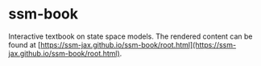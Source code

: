 # ssm-book
Interactive textbook on state space models.
The rendered content can be found at [https://ssm-jax.github.io/ssm-book/root.html](https://ssm-jax.github.io/ssm-book/root.html).
